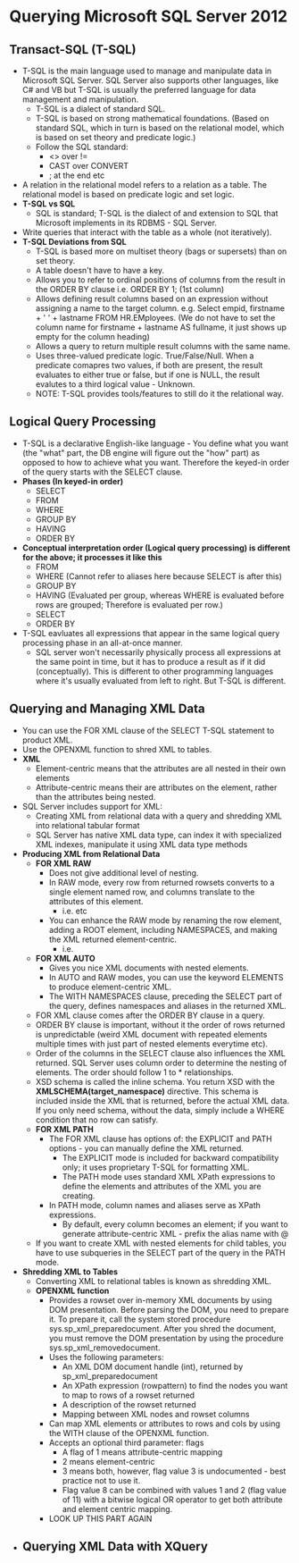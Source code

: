 # Querying Microsoft SQL Server 2012

## Transact-SQL (T-SQL)
  - T-SQL is the main language used to manage and manipulate data in Microsoft SQL Server. SQL Server also supports other languages, like C# and VB but T-SQL is usually the preferred language for data management and manipulation. 
    - T-SQL is a dialect of standard SQL. 
    - T-SQL is based on strong mathematical foundations. (Based on standard SQL, which in turn is based on the relational model, which is based on set theory and predicate logic.)
    - Follow the SQL standard:
      - <> over !=
      - CAST over CONVERT
      - ; at the end etc
  - A relation in the relational model refers to a relation as a table. The relational model is based on predicate logic and set logic.
  - **T-SQL vs SQL**
    - SQL is standard; T-SQL is the dialect of and extension to SQL that Microsoft implements in its RDBMS - SQL Server.
  - Write queries that interact with the table as a whole (not iteratively).
  - **T-SQL Deviations from SQL**
    - T-SQL is based more on multiset theory (bags or supersets) than on set theory. 
    - A table doesn't have to have a key.
    - Allows you to refer to ordinal positions of columns from the result in the ORDER BY clause i.e. ORDER BY 1; (1st column)
    - Allows defining result columns based on an expression without assigning a name to the target column. e.g. Select empid, firstname + ' ' + lastname FROM HR.EMployees. (We do not have to set the column name for firstname + lastname AS fullname, it just shows up empty for the column heading)
    - Allows a query to return multiple result columns with the same name. 
    - Uses three-valued predicate logic. True/False/Null. When a predicate comapres two values, if both are present, the result evaluates to either true or false, but if one is NULL, the result evalutes to a third logical value - Unknown.
    - NOTE: T-SQL provides tools/features to still do it the relational way. 

## Logical Query Processing
  - T-SQL is a declarative English-like language - You define what you want (the "what" part, the DB engine will figure out the "how" part) as opposed to how to achieve what you want. Therefore the keyed-in order of the query starts with the SELECT clause.
  - **Phases (In keyed-in order)**
    - SELECT
    - FROM
    - WHERE
    - GROUP BY
    - HAVING
    - ORDER BY
  - **Conceptual interpretation order (Logical query processing) is different for the above; it processes it like this**
    - FROM
    - WHERE (Cannot refer to aliases here because SELECT is after this)
    - GROUP BY
    - HAVING (Evaluated per group, whereas WHERE is evaluated before rows are grouped; Therefore is evaluated per row.)
    - SELECT
    - ORDER BY
  - T-SQL eavluates all expressions that appear in the same logical query processing phase in an all-at-once manner. 
    - SQL server won't necessarily physically process all expressions at the same point in time, but it has to produce a result as if it did (conceptually). This is different to other programming languages where it's usually evaluated from left to right. But T-SQL is different.

## Querying and Managing XML Data
  - You can use the FOR XML clause of the SELECT T-SQL statement to product XML.
  - Use the OPENXML function to shred XML to tables.
  - **XML**
    - Element-centric means that the attributes are all nested in their own elements
    - Attribute-centric means their are attributes on the element, rather than the attributes being nested. 
  - SQL Server includes support for XML:
    - Creating XML from relational data with a query and shredding XML into relational tabular format
    - SQL Server has native XML data type, can index it with specialized XML indexes, manipulate it using XML data type methods
  - **Producing XML from Relational Data**
    - **FOR XML RAW**
      - Does not give additional level of nesting.
      - In RAW mode, every row from returned rowsets converts to a single element named row, and columns translate to the attributes of this element. 
        - i.e. <row custid="1" companyname="YOLO" /> etc
      - You can enhance the RAW mode by renaming the row element, adding a ROOT element, including NAMESPACES, and making the XML returned element-centric.
        - i.e. <CustomerOrders> <Order custid="1" companyname="YOLO" /> </CustomerOrders> 
    - **FOR XML AUTO**
      - Gives you nice XML documents with nested elements.
      - In AUTO and RAW modes, you can use the keyword ELEMENTS to produce element-centric XML.
      - The WITH NAMESPACES clause, preceding the SELECT part of the query, defines namespaces and aliases in the returned XML. 
    - FOR XML clause comes after the ORDER BY clause in a query.
    - ORDER BY clause is important, without it the order of rows returned is unpredictable (weird XML document with repeated elements multiple times with just part of nested elements everytime etc). 
    - Order of the columns in the SELECT clause also influences the XML returned. SQL Server uses column order to determine the nesting of elements. The order should follow 1 to * relationships. 
    - XSD schema is called the inline schema. You return XSD with the **XMLSCHEMA(target_namespace)** directive. This schema is included inside the XML that is returned, before the actual XML data. If you only need schema, without the data, simply include a WHERE condition that no row can satisfy.
    - **FOR XML PATH**
      - The FOR XML clause has options of: the EXPLICIT and PATH options - you can manually define the XML returned. 
        - The EXPLICIT mode is included for backward compatibility only; it uses proprietary T-SQL for formatting XML.
        - The PATH mode uses standard XML XPath expressions to define the elements and attributes of the XML you are creating. 
      - In PATH mode, column names and aliases serve as XPath expressions. 
        - By default, every column becomes an element; if you want to generate attribute-centric XML - prefix the alias name with @
    - If you want to create XML with nested elements for child tables, you have to use subqueries in the SELECT part of the query in the PATH mode. 
  - **Shredding XML to Tables**
    - Converting XML to relational tables is known as shredding XML.
    - **OPENXML function**
      - Provides a rowset over in-memory XML documents by using DOM presentation. Before parsing the DOM, you need to prepare it. To prepare it, call the system stored procedure sys.sp_xml_preparedocument. After you shred the document, you must remove the DOM presentation by using the procedure sys.sp_xml_removedocument. 
      - Uses the following parameters:
        - An XML DOM document handle (int), returned by sp_xml_preparedocument
        - An XPath expression (rowpattern) to find the nodes you want to map to rows of a rowset returned
        - A description of the rowset returned
        - Mapping between XML nodes and rowset columns
      - Can map XML elements or attributes to rows and cols by using the WITH clause of the OPENXML function. 
      - Accepts an optional third parameter: flags
        - A flag of 1 means attribute-centric mapping
        - 2 means element-centric
        - 3 means both, however, flag value 3 is undocumented - best practice not to use it. 
        - Flag value 8 can be combined with values 1 and 2 (flag value of 11) with a bitwise logical OR operator to get both attribute and element centric mapping.
      - LOOK UP THIS PART AGAIN
  - **Querying XML Data with XQuery**
    - 